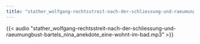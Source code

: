 ```yaml
---
title: "stather_wolfgang-rechtsstreit-nach-der-schliessung-und-raeumungbust-bartels_nina_anekdote_eine-wohnt-im-bad"
---
```


{{< audio "stather_wolfgang-rechtsstreit-nach-der-schliessung-und-raeumungbust-bartels_nina_anekdote_eine-wohnt-im-bad.mp3" >}}
